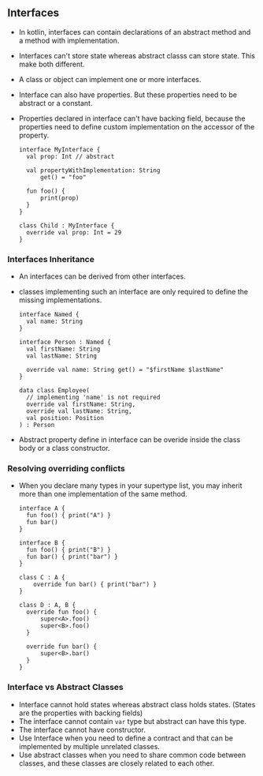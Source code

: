 ## Interfaces

- In kotlin, interfaces can contain declarations of an abstract method and a method with implementation.
- Interfaces can't store state whereas abstract classs can store state. This make both different.
- A class or object can implement one or more interfaces.
- Interface can also have properties. But these properties need to be abstract or a constant.
- Properties declared in interface can't have backing field, because the properties need to define custom implementation on the accessor of the property.

    ```
    interface MyInterface {
      val prop: Int // abstract
    
      val propertyWithImplementation: String
          get() = "foo"
    
      fun foo() {
          print(prop)
      }
    }
    
    class Child : MyInterface {
      override val prop: Int = 29
    }
    ```

### Interfaces Inheritance

- An interfaces can be derived from other interfaces.
- classes implementing such an interface are only required to define the missing implementations.

    ```
    interface Named {
      val name: String
    }
    
    interface Person : Named {
      val firstName: String
      val lastName: String
    
      override val name: String get() = "$firstName $lastName"
    }
    
    data class Employee(
      // implementing 'name' is not required
      override val firstName: String,
      override val lastName: String,
      val position: Position
    ) : Person
    ```

- Abstract property define in interface can be overide inside the class body or a class constructor.

### Resolving overriding conflicts

- When you declare many types in your supertype list, you may inherit more than one implementation of the same method.

    ```
    interface A {
      fun foo() { print("A") }
      fun bar()
    }
    
    interface B {
      fun foo() { print("B") }
      fun bar() { print("bar") }
    }
    
    class C : A {
        override fun bar() { print("bar") }
    }
    
    class D : A, B {
      override fun foo() {
          super<A>.foo()
          super<B>.foo()
      }
    
      override fun bar() {
          super<B>.bar()
      }
    }
    ```

### Interface vs Abstract Classes
- Interface cannot hold states whereas abstract class holds states. (States are the properties with backing fields)
- The interface cannot contain `var` type but abstract can have this type.
- The interface cannot have constructor.
- Use Interface when you need to define a contract and that can be implemented by multiple unrelated classes.
- Use abstract classes when you need to share common code between classes, and these classes are closely related to each other.

